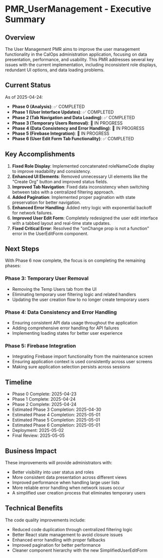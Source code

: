 # PMR_UserManagement - Executive Summary

## Overview

The User Management PMR aims to improve the user management functionality in the CalOps administration application, focusing on data presentation, performance, and usability. This PMR addresses several key issues with the current implementation, including inconsistent role displays, redundant UI options, and data loading problems.

## Current Status

As of 2025-04-24:
- **Phase 0 (Analysis)**: ✅ COMPLETED
- **Phase 1 (User Interface Updates)**: ✅ COMPLETED
- **Phase 2 (Tab Navigation and Data Loading)**: ✅ COMPLETED
- **Phase 3 (Temporary Users Removal)**: 🚧 IN PROGRESS
- **Phase 4 (Data Consistency and Error Handling)**: 🚧 IN PROGRESS
- **Phase 5 (Firebase Integration)**: 🚧 IN PROGRESS
- **Phase 6 (User Edit Form Tab Functionality)**: ✅ COMPLETED

## Key Accomplishments

1. **Fixed Role Display**: Implemented concatenated roleNameCode display to improve readability and consistency.
2. **Enhanced UI Elements**: Removed unnecessary UI elements like the "Create Org" button and improved status fields.
3. **Improved Tab Navigation**: Fixed data inconsistency when switching between tabs with a centralized filtering approach.
4. **Added Pagination**: Implemented proper pagination with state preservation for better navigation.
5. **Enhanced Error Handling**: Added retry logic with exponential backoff for network failures.
6. **Improved User Edit Form**: Completely redesigned the user edit interface with a tabbed layout and real-time state updates.
7. **Fixed Critical Error**: Resolved the "onChange prop is not a function" error in the UserEditForm component.

## Next Steps

With Phase 6 now complete, the focus is on completing the remaining phases:

### Phase 3: Temporary User Removal
- Removing the Temp Users tab from the UI
- Eliminating temporary user filtering logic and related handlers
- Updating the user creation flow to no longer create temporary users

### Phase 4: Data Consistency and Error Handling
- Ensuring consistent API data usage throughout the application
- Adding comprehensive error handling for API failures
- Implementing loading states for better user experience

### Phase 5: Firebase Integration
- Integrating Firebase import functionality from the maintenance screen
- Ensuring application context is used consistently across user screens
- Making sure application selection persists across sessions

## Timeline

- Phase 0 Complete: 2025-04-23
- Phase 1 Complete: 2025-04-24
- Phase 2 Complete: 2025-04-24
- Estimated Phase 3 Completion: 2025-04-30
- Estimated Phase 4 Completion: 2025-05-01
- Estimated Phase 5 Completion: 2025-05-01
- Estimated Phase 6 Completion: 2025-05-01
- Deployment: 2025-05-02
- Final Review: 2025-05-05

## Business Impact

These improvements will provide administrators with:
- Better visibility into user status and roles
- More consistent data presentation across different views
- Improved performance when handling large user lists
- More reliable error handling when network issues occur
- A simplified user creation process that eliminates temporary users

## Technical Benefits

The code quality improvements include:
- Reduced code duplication through centralized filtering logic
- Better React state management to avoid closure issues
- Enhanced error handling with proper fallbacks
- Improved pagination for better performance
- Cleaner component hierarchy with the new SimplifiedUserEditForm
